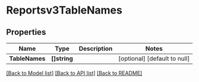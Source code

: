 # Reportsv3TableNames

## Properties
Name | Type | Description | Notes
------------ | ------------- | ------------- | -------------
**TableNames** | **[]string** |  | [optional] [default to null]

[[Back to Model list]](../README.md#documentation-for-models) [[Back to API list]](../README.md#documentation-for-api-endpoints) [[Back to README]](../README.md)

